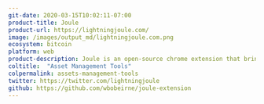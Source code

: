 ```yaml
---
git-date: 2020-03-15T10:02:11-07:00
product-title: Joule
product-url: https://lightningjoule.com/
image: /images/output_md/lightningjoule.com.png
ecosystem: bitcoin
platform: web
product-description: Joule is an open-source chrome extension that brings the Lightning network to your browser.
coltitle:  "Asset Management Tools"
colpermalink: assets-management-tools
twitter: https://twitter.com/lightningjoule
github: https://github.com/wbobeirne/joule-extension
---
```

